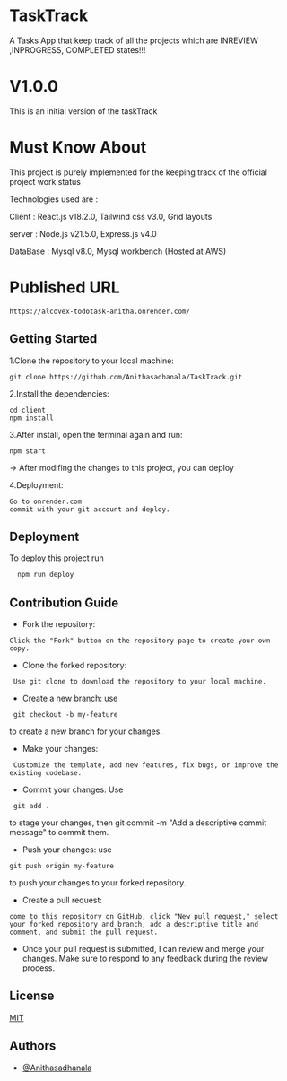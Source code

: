 
# TaskTrack

A Tasks App that keep track of all the projects which are INREVIEW ,INPROGRESS, COMPLETED states!!!

# V1.0.0
This is an initial version of the taskTrack

# Must Know About

This project is purely implemented for the keeping track of the official project work status

Technologies used are :

Client : React.js v18.2.0, Tailwind css v3.0, Grid layouts 

server : Node.js v21.5.0, Express.js v4.0

DataBase : Mysql v8.0, Mysql workbench (Hosted at AWS)

# Published URL

```
https://alcovex-todotask-anitha.onrender.com/

```




## Getting Started

1.Clone the repository to your local machine:

```git
git clone https://github.com/Anithasadhanala/TaskTrack.git

```


2.Install the dependencies:

```git
cd client
npm install
```


3.After install, open the terminal again and run:

```git
npm start
```

-> After modifing the changes to this project, you can deploy

4.Deployment:

```chrome
Go to onrender.com
commit with your git account and deploy.
```



## Deployment

To deploy this project run

```bash
  npm run deploy
```


## Contribution Guide
- Fork the repository: 
```
Click the "Fork" button on the repository page to create your own copy.
```


- Clone the forked repository:
```
 Use git clone to download the repository to your local machine.
```
- Create a new branch: use
```
 git checkout -b my-feature
```
  to create a new branch for your changes.



- Make your changes:
```
 Customize the template, add new features, fix bugs, or improve the existing codebase.
```
- Commit your changes: Use
```
 git add . 
 ```
 to stage your changes, then git commit -m "Add a descriptive commit message" to commit them.



- Push your changes: use
``` 
git push origin my-feature 
```
to push your changes to your forked repository.

- Create a pull request:
``` 
come to this repository on GitHub, click "New pull request," select your forked repository and branch, add a descriptive title and comment, and submit the pull request.
```

- Once your pull request is submitted, I can review and merge your changes. Make sure to respond to any feedback during the review process.




## License

[MIT](https://choosealicense.com/licenses/mit/)





## Authors

- [@Anithasadhanala](https://github.com/Anithasadhanala)








